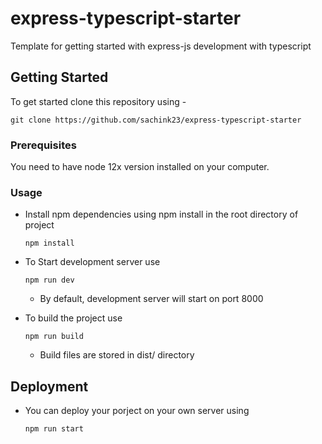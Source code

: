 
 # express-typescript-starter

Template for getting started with express-js development with typescript

## Getting Started

To get started clone this repository using -

    git clone https://github.com/sachink23/express-typescript-starter
   
### Prerequisites

You need to have node 12x version installed on your computer.


### Usage

-   Install npm dependencies using npm install in the root directory of project

    ```
    npm install
    ```
- To Start development server use

    ```
    npm run dev
    ```
    - By default, development server will start on port 8000
    
- To build the project use 
    ```
    npm run build
    ```

    - Build files are stored in dist/ directory


## Deployment
-   You can deploy your porject on your own server using
    ```
    npm run start
    ```


